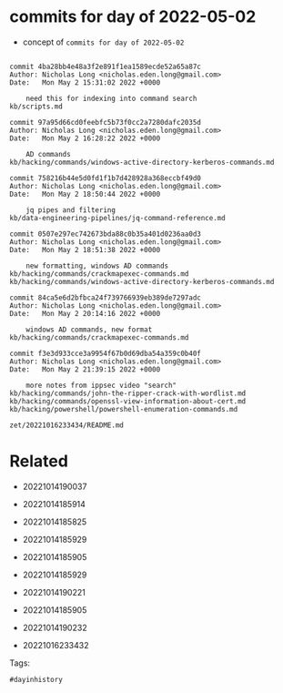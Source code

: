 # commits for day of 2022-05-02

- concept of `commits for day of 2022-05-02`

```

commit 4ba28bb4e48a3f2e891f1ea1589ecde52a65a87c
Author: Nicholas Long <nicholas.eden.long@gmail.com>
Date:   Mon May 2 15:31:02 2022 +0000

    need this for indexing into command search
kb/scripts.md

commit 97a95d66cd0feebfc5b73f0cc2a7280dafc2035d
Author: Nicholas Long <nicholas.eden.long@gmail.com>
Date:   Mon May 2 16:28:22 2022 +0000

    AD commands
kb/hacking/commands/windows-active-directory-kerberos-commands.md

commit 758216b44e5d0fd1f1b7d428928a368eccbf49d0
Author: Nicholas Long <nicholas.eden.long@gmail.com>
Date:   Mon May 2 18:50:44 2022 +0000

    jq pipes and filtering
kb/data-engineering-pipelines/jq-command-reference.md

commit 0507e297ec742673bda88c0b35a401d0236aa0d3
Author: Nicholas Long <nicholas.eden.long@gmail.com>
Date:   Mon May 2 18:51:38 2022 +0000

    new formatting, windows AD commands
kb/hacking/commands/crackmapexec-commands.md
kb/hacking/commands/windows-active-directory-kerberos-commands.md

commit 84ca5e6d2bfbca24f739766939eb389de7297adc
Author: Nicholas Long <nicholas.eden.long@gmail.com>
Date:   Mon May 2 20:14:16 2022 +0000

    windows AD commands, new format
kb/hacking/commands/crackmapexec-commands.md

commit f3e3d933cce3a9954f67b0d69dba54a359c0b40f
Author: Nicholas Long <nicholas.eden.long@gmail.com>
Date:   Mon May 2 21:39:15 2022 +0000

    more notes from ippsec video "search"
kb/hacking/commands/john-the-ripper-crack-with-wordlist.md
kb/hacking/commands/openssl-view-information-about-cert.md
kb/hacking/powershell/powershell-enumeration-commands.md
```

` zet/20221016233434/README.md `

# Related

- 20221014190037

- 20221014185914

- 20221014185825

- 20221014185929

- 20221014185905

- 20221014185929

- 20221014190221

- 20221014185905

- 20221014190232

- 20221016233432

Tags:

    #dayinhistory
